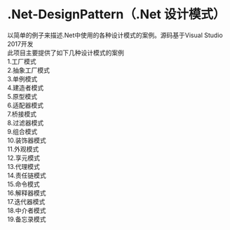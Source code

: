 ﻿# .Net-DesignPattern（.Net 设计模式）

以简单的例子来描述.Net中使用的各种设计模式的案例。源码基于Visual Studio 2017开发
<br/>
此项目主要提供了如下几种设计模式的案例
<br/>
1.工厂模式<br/>
2.抽象工厂模式<br/>
3.单例模式<br/>
4.建造者模式<br/>
5.原型模式<br/>
6.适配器模式<br/>
7.桥接模式<br/>
8.过滤器模式<br/>
9.组合模式<br/>
10.装饰器模式<br/>
11.外观模式<br/>
12.享元模式<br/>
13.代理模式<br/>
14.责任链模式<br/>
15.命令模式<br/>
16.解释器模式<br/>
17.迭代器模式<br/>
18.中介者模式<br/>
19.备忘录模式<br/>